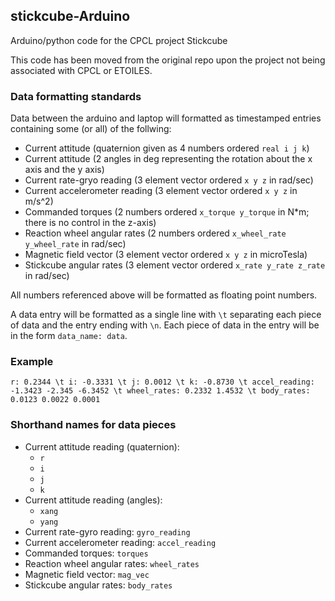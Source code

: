 ## stickcube-Arduino

Arduino/python code for the CPCL project Stickcube

This code has been moved from the original repo upon the project not being associated with CPCL or ETOILES.

### Data formatting standards

Data between the arduino and laptop will formatted as timestamped entries containing some (or all) of the follwing:
- Current attitude (quaternion given as 4 numbers ordered `real i j k`)
- Current attitude (2 angles in deg representing the rotation about the x axis and the y axis)
- Current rate-gryo reading (3 element vector ordered `x y z` in rad/sec)
- Current accelerometer reading (3 element vector ordered `x y z` in m/s^2)
- Commanded torques (2 numbers ordered `x_torque y_torque` in N*m; there is no control in the z-axis)
- Reaction wheel angular rates (2 numbers ordered `x_wheel_rate y_wheel_rate` in rad/sec)
- Magnetic field vector (3 element vector ordered `x y z` in microTesla)
- Stickcube angular rates (3 element vector ordered `x_rate y_rate z_rate` in rad/sec)

All numbers referenced above will be formatted as floating point numbers.

A data entry will be formatted as a single line with `\t` separating each piece of data and the entry ending with `\n`.
Each piece of data in the entry will be in the form `data_name: data`.

### Example
`r: 0.2344 \t i: -0.3331 \t j: 0.0012 \t k: -0.8730 \t accel_reading: -1.3423 -2.345 -6.3452 \t wheel_rates: 0.2332 1.4532 \t body_rates: 0.0123 0.0022 0.0001`

### Shorthand names for data pieces
- Current attitude reading (quaternion):
    - `r`
    - `i`
    - `j`
    - `k`
- Current attitude reading (angles):
    - `xang`
    - `yang`
- Current rate-gyro reading: `gyro_reading`
- Current accelerometer reading: `accel_reading`
- Commanded torques: `torques`
- Reaction wheel angular rates: `wheel_rates`
- Magnetic field vector: `mag_vec`
- Stickcube angular rates: `body_rates`
